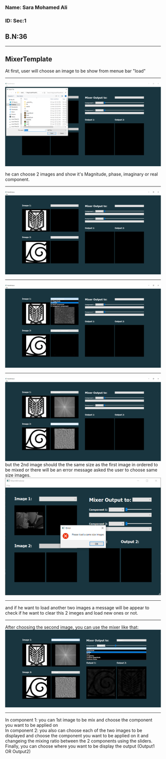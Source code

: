 ### **Name: Sara Mohamed Ali**
### **ID: Sec:1** 
## **B.N:36**
***
## **MixerTemplate**

At first, user will choose an image to be show from menue bar "load"
***
![alt text](Capture1.PNG)

he can choose 2 images and show it's Magnitude,
phase, imaginary or real component.
***
![alt text](Capture2.PNG)
***
![alt text](Capture5.PNG)
***
![alt text](Capture3.PNG)
but the 2nd image should the the same size as the first image in ordered to be mixed or there will be an error message asked the user to choose same size images.
![alt text](Capture7.PNG)
***
and if he want to load another two images a message will be appear to check if he want to clear this 2 imeges and load new ones or not.
***
After choosing the second image, you can use the mixer like that:
![alt text](Capture6.png)
***

In component 1: you can 1st  image  to be mix and choose the component you want to be applied on \
In component 2: you also can choose each of the two images to be displayed and choose the component you want to be applied on it and changeing the mixing ratio between the 2 components using the sliders.
Finally, you can choose where you want to be display the output  (Output1 OR Output2) 
